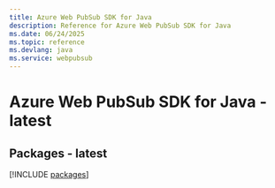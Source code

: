 ```yaml
---
title: Azure Web PubSub SDK for Java
description: Reference for Azure Web PubSub SDK for Java
ms.date: 06/24/2025
ms.topic: reference
ms.devlang: java
ms.service: webpubsub
---
```

# Azure Web PubSub SDK for Java - latest
## Packages - latest
[!INCLUDE [packages](web-pubsub-index.md)]